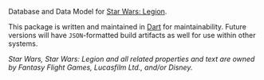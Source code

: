 Database and Data Model for [Star Wars: Legion][1].

This package is written and maintained in [Dart][2] for maintainability. Future
versions will have `JSON`-formatted build artifacts as well for use within other
systems.

_Star Wars, Star Wars: Legion and all related properties and text are owned by Fantasy Flight Games, Lucasfilm Ltd., and/or Disney._

[1]: https://www.fantasyflightgames.com/en/products/star-wars-legion/
[2]: https://www.dartlang.org/

